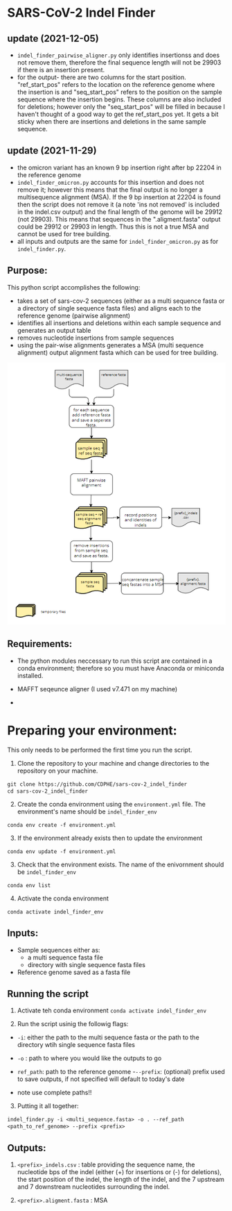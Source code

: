# SARS-CoV-2 Indel Finder

## update (2021-12-05)
- ``indel_finder_pairwise_aligner.py`` only identifies insertionss and does not remove them, therefore the final sequence length will not be 29903 if there is an insertion present.
- for the output- there are two columns for the start position. "ref_start_pos" refers to the location on the reference genome where the insertion is and "seq_start_pos" refers to the position on the sample sequence where the insertion begins. These columns are also included for deletions; however only the "seq_start_pos" will be filled in because I haven't thought of a good way to get the ref_start_pos yet. It gets a bit sticky when there are insertions and deletions in the same sample sequence.

## update (2021-11-29)
- the omicron variant has an known 9 bp insertion right after bp 22204 in the reference genome
- ``indel_finder_omicron.py`` accounts for this insertion and does not remove it; however this means that the final output is no longer a multisequence alignment (MSA). If the 9 bp insertion at 22204 is found then the script does not remove it (a note 'ins not removed' is included in the indel.csv output) and the final length of the genome will be 29912 (not 29903). This means that sequences in the ".aligment.fasta" output could be 29912 or 29903 in length. Thus this is not a true MSA and cannot be used for tree building.
- all inputs and outputs are the same for ``indel_finder_omicron.py`` as for ``indel_finder.py``.

## Purpose:
This python script accomplishes the following:
- takes a set of sars-cov-2 sequences (either as a multi sequence fasta or a directory of single sequence fasta files) and aligns each to the reference genome (pairwise alignment)
- identifies all insertions and deletions within each sample sequence and generates an output table
- removes nucleotide insertions from sample sequences
- using the pair-wise alignments generates a MSA (multi sequence alignment) output alignment fasta which can be used for tree building.

![indel_finder.py workflow diagram](./SC2_indel_finder_workflow.PNG
"indel_finder.py workflow diagram")

## Requirements:
- The python modules neccessary to run this script are contained in a conda environment; therefore so you must have Anaconda or miniconda installed.

- MAFFT seqeunce aligner (I used v7.471 on my machine)
-
# Preparing your environment:
This only needs to be performed the first time you run the script.
1. Clone the repository to your machine and change directories to the repository on your machine.

  ```
  git clone https://github.com/CDPHE/sars-cov-2_indel_finder
  cd sars-cov-2_indel_finder
  ```

2. Create the conda environment using the ```environment.yml``` file. The environment's name should be ```indel_finder_env```

  ```
  conda env create -f environment.yml
  ```

3. If the environment already exists then to update the environment
  ```
  conda env update -f environment.yml
  ````

3. Check that the environment exists. The name of the enivornment should be `indel_finder_env`

  ```
  conda env list
  ```

4. Activate the conda environment

  ```
  conda activate indel_finder_env
  ````

## Inputs:
- Sample sequences either as:
  - a multi sequence fasta file
  - directory with single sequence fasta files
- Reference genome saved as a fasta file

## Running the script
1. Activate teh conda environment
``conda activate indel_finder_env``

2. Run the script usinig the followig flags:
  - ``-i``: either the path to the multi sequence fasta or the path to the directory wtih single sequence fasta files
  - ``-o`` : path to where you would like the outputs to go
  - ``ref_path``: path to the reference genome
  -``--prefix``: (optional) prefix used to save outputs, if not specified will default to today's date

  - note use complete paths!!

  3. Putting it all together:
  ```
  indel_finder.py -i <multi_sequence.fasta> -o . --ref_path <path_to_ref_genome> --prefix <prefix>
  ```

## Outputs:
1. ``<prefix>_indels.csv`` : table providing the sequence name, the nucleotide bps of the indel (either (+) for insertions or (-) for deletions), the start position of the indel, the length of the indel, and the 7 upstream and 7 downstream nucleotides surrounding the indel.

2. ``<prefix>.aligment.fasta`` : MSA
